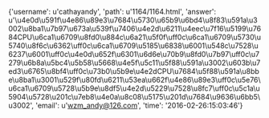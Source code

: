 {'username': u'cathayandy', 'path': u'1164/1164.html', 'answer': u'\u4e0d\u591f\u4e86\u89e3\u7684\u5730\u65b9\u6bd4\u8f83\u591a\u3002\u8ba1\u7b97\u673a\u539f\u7406\u4e2d\u6211\u4eec\u7f16\u5199\u7684CPU\u6ca1\u6709\u8fd0\u884c\u6a21\u5f0f\uff0c\u6ca1\u6709\u5730\u5740\u8f6c\u6362\uff0c\u6ca1\u6709\u5185\u6838\u6001\u548c\u7528\u6237\u6001\uff0c\u4e0d\u652f\u6301\u6d6e\u70b9\u8fd0\u7b97\uff0c\u7279\u6b8a\u5bc4\u5b58\u5668\u4e5f\u5c11\u5f88\u591a\u3002\u603b\u7ed3\u6765\u8bf4\uff0c\u73b0\u5b9e\u4e2dCPU\u7684\u5f88\u591a\u8bbe\u8ba1\u3001\u529f\u80fd\u6211\u53ea\u662f\u4e86\u89e3\uff0c\u5e76\u6ca1\u6709\u5728\u5b9e\u8df5\u4e2d\u5229\u7528\u8fc7\uff0c\u5c1a\u5904\u5728\u201c\u7eb8\u4e0a\u8c08\u5175\u201d\u7684\u9636\u6bb5\u3002', 'email': u'wzm_andy@126.com', 'time': '2016-02-26:15:03:46'}